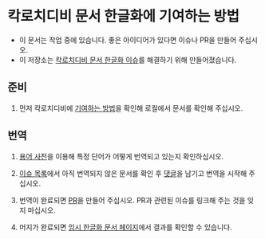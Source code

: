 # 칵로치디비 문서 한글화에 기여하는 방법

- 이 문서는 작업 중에 있습니다. 좋은 아이디어가 있다면 이슈나 PR을 만들어 주십시오.
- 이 저장소는 [칵로치디비 문서 한글화 이슈](https://github.com/cockroachdb/docs/issues/4053)를 해결하기 위해 만들어졌습니다.

## 준비

1. 먼저 칵로치디비에 [기여하는 방법](https://github.com/hueypark/docs/blob/master/CONTRIBUTING.md)을 확인해 로컬에서 문서를 확인해 주십시오.

## 번역

1. [용어 사전](https://github.com/hueypark/docs/blob/master/l10n/ko/GLOSSARY.md)을 이용해 특정 단어가 어떻게 번역되고 있는지 확인하십시오.

2. [이슈 목록](https://github.com/hueypark/docs/issues)에서 아직 번역되지 않은 문서를 확인 후 [댓글](https://github.com/hueypark/docs/issues/1#issuecomment-508903793)을 남기고 번역을 시작해 주십시오.

3. 번역이 완료되면 [PR](https://github.com/hueypark/docs/pull/10)을 만들어 주십시오. PR과 관련된 이슈를 링크해 주는 것을 잊지 마십시오.

4. 머지가 완료되면 [임시 한글화 문서 페이지](https://marsettler.com/docs/stable/ko/)에서 결과를 확인할 수 있습니다.
